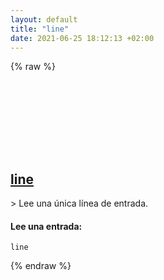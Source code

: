 ```yaml
---
layout: default
title: "line"
date: 2021-06-25 18:12:13 +02:00
---
```

{% raw %}
<h2 id="line">
  <a href="/es/linux/line.html">line</a> <a href="#line"><svg class="icon">
    <use href="/assets/images/unicode_sprite.svg#link" />
  </svg></a>
</h2>
> Lee una única línea de entrada.

#### Lee una entrada:
```shell
line
```
{% endraw %}